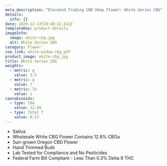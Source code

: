 ```yaml
---
meta_description: "Elevated Trading CBD Hemp Flower: White Series CBG"
details:
  info: []
date: 2020-12-13T20:48:22.632Z
templateKey: product-details
imageInfo:
  image: white-cbg.jpg
  alt: White Series CBG
category: Flower
coa_link: white-widow-cbg.pdf
product_image: white-cbg.jpg
title: White Series CBG
weights:
  - metric: g
    value: 3.5
  - metric: g
    value: 7
  - metric: lb
    value: 1
cannabinoids:
  - type: CBG
    value: 12.49
  - type: Total T
    value: 0.17
---
```


- Sativa
- Wholesale White CBG Flower Contains 12.9% CBGa
- Sun-grown Oregon CBD Flower
- Hand Trimmed Buds
- Lab Tested for Compliance and No Pesticides
- Federal Farm Bill Compliant - Less Than 0.3% Delta 9 THC

